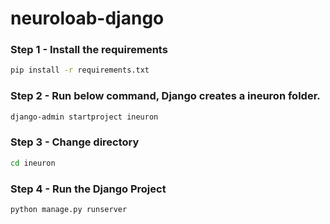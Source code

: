 # neuroloab-django

### Step 1 - Install the requirements
```bash
pip install -r requirements.txt
```

### Step 2 - Run below command, Django creates a ineuron folder.
```bash
django-admin startproject ineuron
```

### Step 3 - Change directory
```bash
cd ineuron
```

### Step 4 - Run the Django Project
```bash
python manage.py runserver
```
